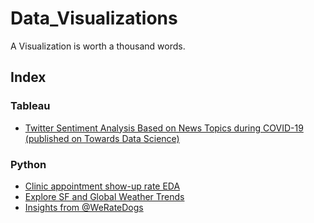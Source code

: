 # Data_Visualizations
A Visualization is worth a thousand words.

## Index 
### Tableau
- [Twitter Sentiment Analysis Based on News Topics during COVID-19 (published on Towards Data Science)](https://towardsdatascience.com/twitter-sentiment-analysis-based-on-news-topics-during-covid-19-c3d738005b55)

### Python
- [Clinic appointment show-up rate EDA](https://github.com/XinyueYu16/Data_Visualizations/blob/master/Clinic%20appointment%20show-up%20rate%20EDA.ipynb)
- [Explore SF and Global Weather Trends](https://github.com/XinyueYu16/Data_Visualizations/blob/master/Explore%20Weather%20Trends.ipynb)
- [Insights from @WeRateDogs](https://htmlpreview.github.io/?https://github.com/XinyueYu16/Data_Visualizations/blob/master/Insights%20from%20%40WeRateDogs.html)
